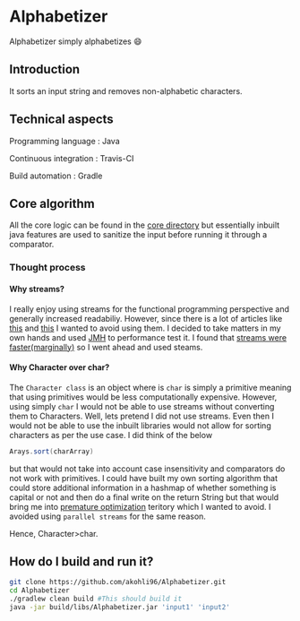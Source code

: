 # Alphabetizer

 Alphabetizer simply alphabetizes :smile:

## Introduction

   It sorts an input string and removes non-alphabetic characters.

## Technical aspects

Programming language : Java

Continuous integration : Travis-CI

Build automation : Gradle

## Core algorithm

All the core logic can be found in the [core directory](https://github.com/akohli96/Alphabetizer/tree/master/src/main/java/core)
but essentially inbuilt java features are used to sanitize the input before running it through a comparator.

### Thought process

#### Why streams?
I really enjoy using streams for the functional programming perspective and generally increased readabiliy.
However, since there is a lot of articles like [this](https://jaxenter.com/java-performance-tutorial-how-fast-are-the-java-8-streams-118830.html) and [this](https://blog.overops.com/benchmark-how-java-8-lambdas-and-streams-can-make-your-code-5-times-slower/) I wanted to avoid using them.
I decided to take matters in my own hands and used [JMH](https://openjdk.java.net/projects/code-tools/jmh/) to performance test it.
I found that [streams were faster(marginally)](https://github.com/akohli96/Alphabetizer/blob/master/src/main/resources/performance.txt) so I went ahead and used steams.

#### Why Character over char?
The ```Character class``` is an object where is ```char``` is simply a primitive meaning that using primitives would be less computationally expensive.
However, using simply ```char``` I would not be able to use streams without converting them to Characters.
Well, lets pretend I did not use streams. Even then I would not be able to use the inbuilt libraries would not allow for sorting characters as per the use case. I did think of the below
``` java
Arays.sort(charArray)
```
but that would not take into account case insensitivity and comparators do not work with primitives. I could have built my own sorting algorithm that could store additional information in a hashmap of whether something is capital or not and then do a final write on the return String but that would bring me into [premature optimization](https://stackify.com/premature-optimization-evil/) teritory which I wanted to avoid. I avoided using ```parallel streams``` for the same reason.

Hence, Character>char.

## How do I build and run it?

```bash
git clone https://github.com/akohli96/Alphabetizer.git
cd Alphabetizer
./gradlew clean build #This should build it
java -jar build/libs/Alphabetizer.jar 'input1' 'input2'
```
